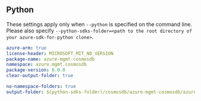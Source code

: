 ## Python

These settings apply only when `--python` is specified on the command line.
Please also specify `--python-sdks-folder=<path to the root directory of your azure-sdk-for-python clone>`.

``` yaml $(python)
azure-arm: true
license-header: MICROSOFT_MIT_NO_VERSION
package-name: azure-mgmt-cosmosdb
namespace: azure.mgmt.cosmosdb
package-version: 6.0.0
clear-output-folder: true
```

``` yaml $(python)
no-namespace-folders: true
output-folder: $(python-sdks-folder)/cosmosdb/azure-mgmt-cosmosdb/azure/mgmt/cosmosdb
```
